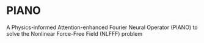 # PIANO
A Physics-informed Attention-enhanced Fourier Neural Operator (PIANO) to solve the Nonlinear Force-Free Field (NLFFF) problem 
